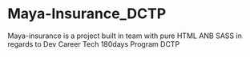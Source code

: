 # Maya-Insurance_DCTP
Maya-insurance is a project built in team with pure HTML ANB SASS in regards to Dev Career Tech 180days Program DCTP 
